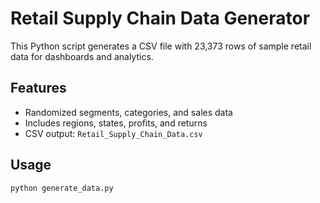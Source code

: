 # Retail Supply Chain Data Generator

This Python script generates a CSV file with 23,373 rows of sample retail data for dashboards and analytics.

## Features

- Randomized segments, categories, and sales data
- Includes regions, states, profits, and returns
- CSV output: `Retail_Supply_Chain_Data.csv`

## Usage

```bash
python generate_data.py
